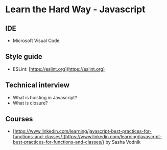 # Learn the Hard Way - Javascript

## IDE

- Microsoft Visual Code

## Style guide

- ESLint: [https://eslint.org](https://eslint.org)

## Technical interview

- What is hoisting in Javascript?
- What is closure?

## Courses

- [https://www.linkedin.com/learning/javascript-best-practices-for-functions-and-classes/](https://www.linkedin.com/learning/javascript-best-practices-for-functions-and-classes/) by Sasha Vodnik

